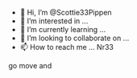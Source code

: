 - 👋 Hi, I’m @Scottie33Pippen
- 👀 I’m interested in ...
- 🌱 I’m currently learning ...
- 💞️ I’m looking to collaborate on ...
- 📫 How to reach me ...
Nr33
<!---
Scottie33Pippen/Scottie33Pippen is a ✨ special ✨ repository because its `README.md` (this file) appears on your GitHub profile.
You can click the Preview link to take a look at your changes.
--->
go
move
and
